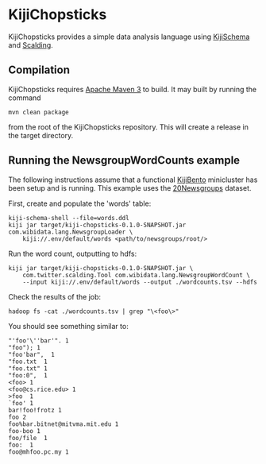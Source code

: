 KijiChopsticks
==============

KijiChopsticks provides a simple data analysis language using
[KijiSchema](https://github.com/kijiproject/kiji-schema/) and
[Scalding](https://github.com/twitter/scalding/).

Compilation
-----------

KijiChopsticks requires [Apache Maven 3](http://maven.apache.org/download.html)
to build. It may built by running the command

    mvn clean package

from the root of the KijiChopsticks repository. This will create a release in
the target directory.

Running the NewsgroupWordCounts example
---------------------------------------

The following instructions assume that a functional
[KijiBento](https://github.com/kijiproject/kiji-bento/) minicluster has been
setup and is running. This example uses the
[20Newsgroups](http://qwone.com/~jason/20Newsgroups/) dataset.

First, create and populate the 'words' table:

    kiji-schema-shell --file=words.ddl
    kiji jar target/kiji-chopsticks-0.1.0-SNAPSHOT.jar com.wibidata.lang.NewsgroupLoader \
        kiji://.env/default/words <path/to/newsgroups/root/>

Run the word count, outputting to hdfs:

    kiji jar target/kiji-chopsticks-0.1.0-SNAPSHOT.jar \
        com.twitter.scalding.Tool com.wibidata.lang.NewsgroupWordCount \
        --input kiji://.env/default/words --output ./wordcounts.tsv --hdfs

Check the results of the job:

    hadoop fs -cat ./wordcounts.tsv | grep "\<foo\>"

You should see something similar to:

    "'foo'\''bar'". 1
    "foo"); 1
    "foo'bar",  1
    "foo.txt  1
    "foo.txt" 1
    "foo:0",  1
    <foo> 1
    <foo@cs.rice.edu> 1
    >foo  1
    `foo' 1
    bar!foo!frotz 1
    foo 2
    foo%bar.bitnet@mitvma.mit.edu 1
    foo-boo 1
    foo/file  1
    foo:  1
    foo@mhfoo.pc.my 1

